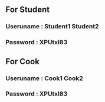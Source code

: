 ## For Student
### Useruname : Student1 Student2
### Password : XPUtxl83

## For Cook
### Useruname : Cook1 Cook2
### Password : XPUtxl83
